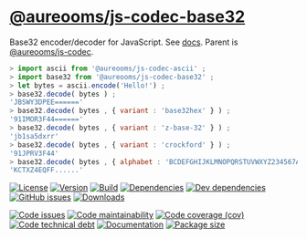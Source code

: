 [@aureooms/js-codec-base32](https://make-github-pseudonymous-again.github.io/js-codec-base32)
==

Base32 encoder/decoder for JavaScript.
See [docs](https://make-github-pseudonymous-again.github.io/js-codec-base32/index.html).
Parent is [@aureooms/js-codec](https://github.com/make-github-pseudonymous-again/js-codec).

```js
> import ascii from '@aureooms/js-codec-ascii' ;
> import base32 from '@aureooms/js-codec-base32' ;
> let bytes = ascii.encode('Hello!') ;
> base32.decode( bytes ) ;
'JBSWY3DPEE======'
> base32.decode( bytes , { variant : 'base32hex' } ) ;
'91IMOR3F44======'
> base32.decode( bytes , { variant : 'z-base-32' } ) ;
'jb1sa5dxrr'
> base32.decode( bytes , { variant : 'crockford' } ) ;
'91JPRV3F44'
> base32.decode( bytes , { alphabet : 'BCDEFGHIJKLMNOPQRSTUVWXYZ234567A' , padding : '.' } ) ;
'KCTXZ4EQFF......'
```

[![License](https://img.shields.io/github/license/make-github-pseudonymous-again/js-codec-base32.svg)](https://raw.githubusercontent.com/make-github-pseudonymous-again/js-codec-base32/main/LICENSE)
[![Version](https://img.shields.io/npm/v/@aureooms/js-codec-base32.svg)](https://www.npmjs.org/package/@aureooms/js-codec-base32)
[![Build](https://img.shields.io/travis/make-github-pseudonymous-again/js-codec-base32/main.svg)](https://travis-ci.org/make-github-pseudonymous-again/js-codec-base32/branches)
[![Dependencies](https://img.shields.io/david/make-github-pseudonymous-again/js-codec-base32.svg)](https://david-dm.org/make-github-pseudonymous-again/js-codec-base32)
[![Dev dependencies](https://img.shields.io/david/dev/make-github-pseudonymous-again/js-codec-base32.svg)](https://david-dm.org/make-github-pseudonymous-again/js-codec-base32?type=dev)
[![GitHub issues](https://img.shields.io/github/issues/make-github-pseudonymous-again/js-codec-base32.svg)](https://github.com/make-github-pseudonymous-again/js-codec-base32/issues)
[![Downloads](https://img.shields.io/npm/dm/@aureooms/js-codec-base32.svg)](https://www.npmjs.org/package/@aureooms/js-codec-base32)

[![Code issues](https://img.shields.io/codeclimate/issues/make-github-pseudonymous-again/js-codec-base32.svg)](https://codeclimate.com/github/make-github-pseudonymous-again/js-codec-base32/issues)
[![Code maintainability](https://img.shields.io/codeclimate/maintainability/make-github-pseudonymous-again/js-codec-base32.svg)](https://codeclimate.com/github/make-github-pseudonymous-again/js-codec-base32/trends/churn)
[![Code coverage (cov)](https://img.shields.io/codecov/c/gh/make-github-pseudonymous-again/js-codec-base32/main.svg)](https://codecov.io/gh/make-github-pseudonymous-again/js-codec-base32)
[![Code technical debt](https://img.shields.io/codeclimate/tech-debt/make-github-pseudonymous-again/js-codec-base32.svg)](https://codeclimate.com/github/make-github-pseudonymous-again/js-codec-base32/trends/technical_debt)
[![Documentation](https://make-github-pseudonymous-again.github.io/js-codec-base32/badge.svg)](https://make-github-pseudonymous-again.github.io/js-codec-base32/source.html)
[![Package size](https://img.shields.io/bundlephobia/minzip/@aureooms/js-codec-base32)](https://bundlephobia.com/result?p=@aureooms/js-codec-base32)
